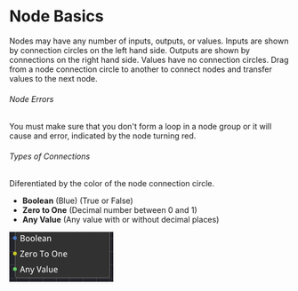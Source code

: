 # Node Basics


Nodes may have any number of inputs, outputs, or values. Inputs are shown by connection circles on the left hand side.
Outputs are shown by connections on the right hand side. Values have no connection circles.
Drag from a node connection circle to another to connect nodes and transfer values to the next node. 

###### Node Errors

You must make sure that you don't form a loop in a node group or it will cause and error, indicated by the node turning red.

###### Types of Connections

Diferentiated by the color of the node connection circle.

- **Boolean** (Blue) (True or False)
- **Zero to One** (Decimal number between 0 and 1)
- **Any Value** (Any value with or without decimal places)

![alt text](<images/nodes/Node Connection Types.png>)